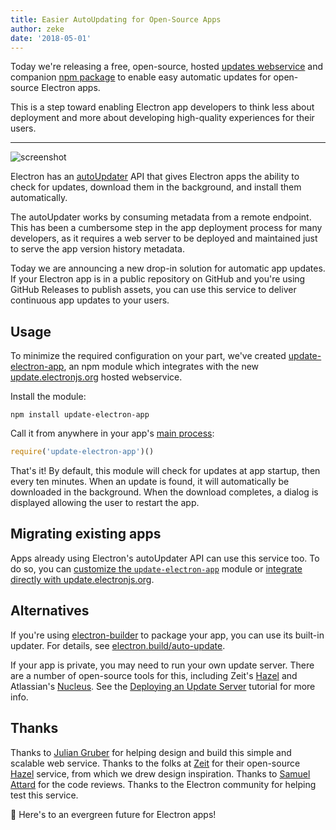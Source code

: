 ```yaml
---
title: Easier AutoUpdating for Open-Source Apps
author: zeke
date: '2018-05-01'
---
```


Today we're releasing a free, open-source, hosted 
[updates webservice][update.electronjs.org] and companion 
[npm package][update-electron-app]
to enable easy automatic updates for open-source Electron apps.

This is a step toward enabling Electron app developers to think less about
deployment and more about developing high-quality experiences for their users.

---

![screenshot](https://github.com/electron/update-electron-app/raw/master/screenshot.png)

Electron has an [autoUpdater] API that gives Electron apps the ability to
check for updates, download them in the background, and install them 
automatically.

The autoUpdater works by consuming metadata from a remote endpoint. This has 
been a cumbersome step in the app deployment process for many developers, 
as it requires a web server to be deployed and maintained just to serve the app
version history metadata.

Today we are announcing a new drop-in solution for automatic app updates.
If your Electron app is in a public repository on GitHub and you're using 
GitHub Releases to publish assets, you can use this service to deliver 
continuous app updates to your users.

## Usage

To minimize the required configuration on your part, we've created 
[update-electron-app], an npm module which integrates with the new 
[update.electronjs.org] hosted webservice.

Install the module:

```
npm install update-electron-app
```

Call it from anywhere in your app's [main process]:

```js
require('update-electron-app')()
```

That's it! By default, this module will check for updates at app startup, then 
every ten minutes. When an update is found, it will automatically be downloaded 
in the background. When the download completes, a dialog is displayed allowing 
the user to restart the app.

## Migrating existing apps

Apps already using Electron's autoUpdater API can use this service too. 
To do so, you can 
[customize the `update-electron-app`][update-electron-app] module
or 
[integrate directly with update.electronjs.org][update.electronjs.org].

## Alternatives

If you're using [electron-builder] to package your app, you can use its 
built-in updater. For details, see 
[electron.build/auto-update](https://www.electron.build/auto-update).

If your app is private, you may need to run your own update server. There are 
a number of open-source tools for this, including Zeit's [Hazel] and
Atlassian's [Nucleus]. See the [Deploying an Update Server] tutorial for more 
info.

## Thanks

Thanks to [Julian Gruber] for helping design and build this simple and scalable 
web service. Thanks to the folks at [Zeit] for their open-source [Hazel] 
service, from which we drew design inspiration. Thanks to [Samuel Attard] for 
the code reviews. Thanks to the Electron community for helping test this 
service.

🌲 Here's to an evergreen future for Electron apps!

[autoUpdater]: https://electronjs.org/docs/tutorial/updates
[electron-builder]: https://github.com/electron-userland/electron-builder
[Hazel]: https://github.com/zeit/hazel
[Julian Gruber]: http://juliangruber.com/
[main process]: https://electronjs.org/docs/glossary#main-process
[Deploying an Update Server]: https://electronjs.org/docs/tutorial/updates#deploying-an-update-server
[Nucleus]: https://github.com/atlassian/nucleus
[Samuel Attard]: https://www.samuelattard.com/
[update-electron-app]: https://ghub.io/update-electron-app
[update.electronjs.org]: https://ghub.io/update.electronjs.org
[Zeit]: https://zeit.co